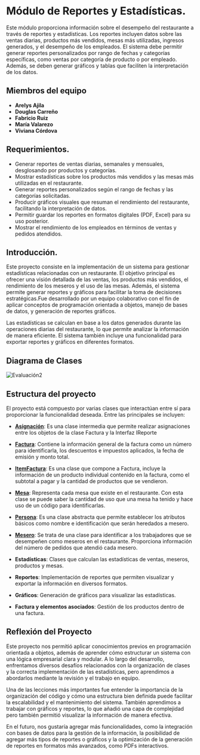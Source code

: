 
# Módulo de Reportes y Estadísticas.


Este módulo proporciona información sobre el desempeño del restaurante a través de reportes y estadísticas. Los reportes incluyen datos sobre las ventas diarias, productos más vendidos, mesas más utilizadas, ingresos generados, y el desempeño de los empleados. El sistema debe permitir generar reportes personalizados por rango de fechas y categorías específicas, como ventas por categoría de producto o por empleado. Además, se deben generar gráficos y tablas que faciliten la interpretación de los datos.

## Miembros del equipo

- **Arelys Ajila**
- **Douglas Carreño**
- **Fabricio Ruiz**
- **María Valarezo**
- **Viviana Córdova**

## Requerimientos.

- Generar reportes de ventas diarias, semanales y mensuales, desglosando por productos y categorías.
- Mostrar estadísticas sobre los productos más vendidos y las mesas más utilizadas en el restaurante.
- Generar reportes personalizados según el rango de fechas y las categorías solicitadas.
- Producir gráficos visuales que resuman el rendimiento del restaurante, facilitando la interpretación de datos.
- Permitir guardar los reportes en formatos digitales (PDF, Excel) para su uso posterior.
- Mostrar el rendimiento de los empleados en términos de ventas y pedidos atendidos.


## Introducción.

Este proyecto consiste en la implementación de un sistema para gestionar estadísticas relacionadas con un restaurante. El objetivo principal es ofrecer una visión detallada de las ventas, los productos más vendidos, el rendimiento de los meseros y el uso de las mesas. Además, el sistema permite generar reportes y gráficos para facilitar la toma de decisiones estratégicas.Fue desarrollado por un equipo colaborativo con el fin de aplicar conceptos de programación orientada a objetos, manejo de bases de datos, y generación de reportes gráficos.

Las estadísticas se calculan en base a los datos generados durante las operaciones diarias del restaurante, lo que permite analizar la información de manera eficiente. El sistema también incluye una funcionalidad para exportar reportes y gráficos en diferentes formatos.

## Diagrama de Clases

![Evaluación2](https://github.com/user-attachments/assets/c9739dec-9dd6-4482-a41c-2abeacef954e)



## Estructura del proyecto

El proyecto está compuesto por varias clases que interactúan entre sí para proporcionar la funcionalidad deseada. Entre las principales se incluyen:

- **[Asignación](Código/src/Asignacion.java)**: Es una clase intermedia que permite realizar asignaciones entre los objetos de la clase Factura y la Interfaz IReporte
- **[Factura](Código/src/Factura.java)**: Contiene la información general de la factura como un número para identificarla, los descuentos e impuestos aplicados, la fecha de emisión y monto total.
- **[ItemFactura](Código/src/ItemFactura.java)**: Es una clase que compone a Factura, incluye la información de un producto individual contenido en la factura, como el subtotal a pagar y la cantidad de productos que se vendieron.
- **[Mesa](Código/src/Mesa.java)**: Representa cada mesa que existe en el restaurante. Con esta clase se puede saber la cantidad de uso que una mesa ha tenido y hace uso de un código para identificarlas.
- **[Persona](Código/src/Persona.java)**: Es una clase abstracta que permite establecer los atributos básicos como nombre e identificación que serán heredados a mesero.
- **[Mesero](Código/src/Mesero.java)**: Se trata de una clase para identificar a los trabajadores que se desempeñen como meseros en el restaurante. Proporciona información del número de pedidos que atendió cada mesero.



- **Estadísticas**: Clases que calculan las estadísticas de ventas, meseros, productos y mesas.
- **Reportes**: Implementación de reportes que permiten visualizar y exportar la información en diversos formatos.
- **Gráficos**: Generación de gráficos para visualizar las estadísticas.
- **Factura y elementos asociados**: Gestión de los productos dentro de una factura.

## Reflexión del Proyecto

Este proyecto nos permitió aplicar conocimientos previos en programación orientada a objetos, además de aprender cómo estructurar un sistema con una lógica empresarial clara y modular. A lo largo del desarrollo, enfrentamos diversos desafíos relacionados con la organización de clases y la correcta implementación de las estadísticas, pero aprendimos a abordarlos mediante la revisión y el trabajo en equipo.

Una de las lecciones más importantes fue entender la importancia de la organización del código y cómo una estructura bien definida puede facilitar la escalabilidad y el mantenimiento del sistema. También aprendimos a trabajar con gráficos y reportes, lo que añadió una capa de complejidad pero también permitió visualizar la información de manera efectiva.

En el futuro, nos gustaría agregar más funcionalidades, como la integración con bases de datos para la gestión de la información, la posibilidad de agregar más tipos de reportes o gráficos y la optimización de la generación de reportes en formatos más avanzados, como PDFs interactivos.


